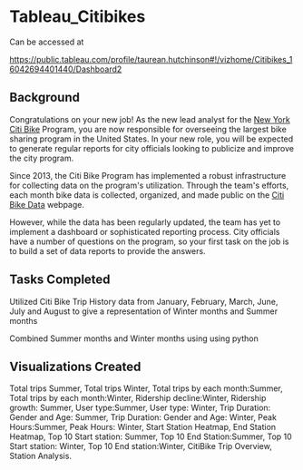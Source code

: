 # Tableau_Citibikes

Can be accessed at

https://public.tableau.com/profile/taurean.hutchinson#!/vizhome/Citibikes_16042694401440/Dashboard2

## Background

Congratulations on your new job! As the new lead analyst for the [New York Citi Bike](https://en.wikipedia.org/wiki/Citi_Bike) Program, you are now responsible for overseeing the largest bike sharing program in the United States. In your new role, you will be expected to generate regular reports for city officials looking to publicize and improve the city program.

Since 2013, the Citi Bike Program has implemented a robust infrastructure for collecting data on the program's utilization. Through the team's efforts, each month bike data is collected, organized, and made public on the [Citi Bike Data](https://www.citibikenyc.com/system-data) webpage.

However, while the data has been regularly updated, the team has yet to implement a dashboard or sophisticated reporting process. City officials have a number of questions on the program, so your first task on the job is to build a set of data reports to provide the answers.

## Tasks Completed

Utilized Citi Bike Trip History data from January, February, March, June, July and August to give a representation of Winter months and Summer months

Combined Summer months  and Winter months using using python

## Visualizations Created
Total trips Summer,
Total trips Winter,
Total trips by each month:Summer,
Total trips by each month:Winter,
Ridership decline:Winter,
Ridership growth: Summer,
User type:Summer,
User type: Winter,
Trip Duration: Gender and Age: Summer,
Trip Duration: Gender and Age: Winter,
Peak Hours:Summer,
Peak Hours: Winter,
Start Station Heatmap,
End Station Heatmap,
Top 10 Start station: Summer,
Top 10 End Station:Summer,
Top 10 Start station: Winter,
Top 10 End station:Winter,
CitiBike Trip Overview,
Station Analysis.


